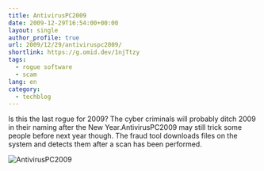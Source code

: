 ```yaml
---
title: AntivirusPC2009
date: 2009-12-29T16:54:00+00:00
layout: single
author_profile: true
url: 2009/12/29/antiviruspc2009/
shortlink: https://g.omid.dev/1njTtzy
tags:
  - rogue software
  - scam
lang: en
category: 
  - techblog
---
```

Is this the last rogue for 2009? The cyber criminals will probably ditch 2009 in their naming after the New Year.AntivirusPC2009 may still trick some people before next year though. The fraud tool downloads files on the system and detects them after a scan has been performed.

![AntivirusPC2009](/images/2009/12/AntivirusPC2009.jpg)
